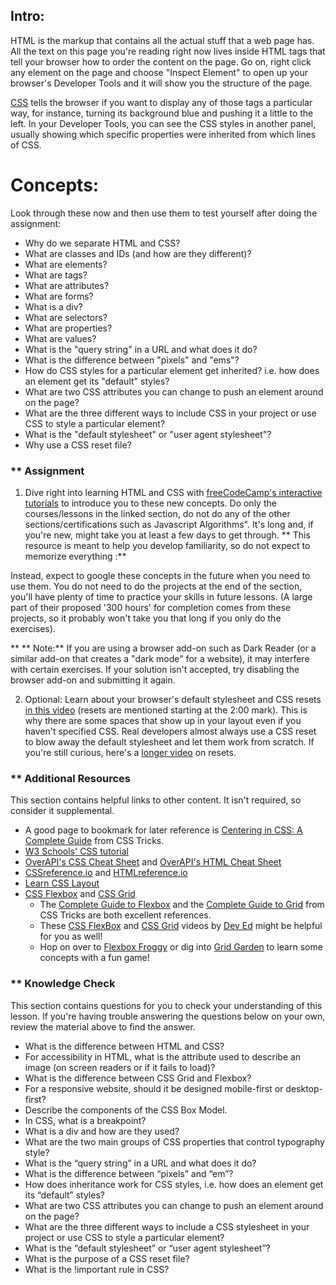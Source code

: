 ## Intro:


HTML is the markup that contains all the actual stuff that a web page has.  All the text on this page you're reading right now lives inside HTML tags that tell your browser how to order the content on the page.  Go on, right click any element on the page and choose "Inspect Element" to open up your browser's Developer Tools and it will show you the structure of the page.

[CSS](https://skillcrush.com/2012/04/03/css/) tells the browser if you want to display any of those tags a particular way, for instance, turning its background blue and pushing it a little to the left.  In your Developer Tools, you can see the CSS styles in another panel, usually showing which specific properties were inherited from which lines of CSS.

# Concepts:
Look through these now and then use them to test yourself after doing the assignment:

* Why do we separate HTML and CSS?
* What are classes and IDs (and how are they different)?
* What are elements?
* What are tags?
* What are attributes?
* What are forms?
* What is a div?
* What are selectors?
* What are properties?
* What are values?
* What is the "query string" in a URL and what does it do?
* What is the difference between "pixels" and "ems"?
* How do CSS styles for a particular element get inherited?  i.e. how does an element get its "default" styles?
* What are two CSS attributes you can change to push an element around on the page?
* What are the three different ways to include CSS in your project or use CSS to style a particular element?
* What is the "default stylesheet" or "user agent stylesheet"?
* Why use a CSS reset file?

### ** Assignment

<div class="lesson-content__panel" markdown="1">
 
  1. Dive right into learning HTML and CSS with [freeCodeCamp's interactive tutorials](https://www.freecodecamp.org/learn/responsive-web-design/) to introduce you to these new concepts. Do only the courses/lessons in the linked section, do not do any of the other sections/certifications such as Javascript Algorithms". It's long and, if you're new, might take you at least a few days to get through. ** This resource is meant to help you develop familiarity, so do not expect to memorize everything :**

 Instead, expect to google these concepts in the future when you need to use them. You do not need to do the projects at the end of the section, you'll have plenty of time to practice your skills in future lessons. (A large part of their proposed '300 hours' for completion comes from these projects, so it probably won't take you that long if you only do the exercises).

  **     ** Note:**  If you are using a browser add-on such as Dark Reader (or a similar add-on that creates a "dark mode" for a website), it may interfere with certain exercises. If your solution isn't accepted, try disabling the browser add-on and submitting it again.
 
  2. Optional: Learn about your browser's default stylesheet and CSS resets [in this video](https://www.youtube.com/watch?v=14Vb6tZCjEY) (resets are mentioned starting at the 2:00 mark).  This is why there are some spaces that show up in your layout even if you haven't specified CSS.  Real developers almost always use a CSS reset to blow away the default stylesheet and let them work from scratch.  If you're still curious, here's a [longer video](https://www.youtube.com/watch?v=HqRFPLP7Ffs) on resets.
</div>

### ** Additional Resources
This section contains helpful links to other content. It isn't required, so consider it supplemental.

* A good page to bookmark for later reference is [Centering in CSS: A Complete Guide](https://css-tricks.com/centering-css-complete-guide/) from CSS Tricks.
* [W3 Schools' CSS tutorial](https://www.w3schools.com/css/)
* [OverAPI's CSS Cheat Sheet](https://overapi.com/css) and [OverAPI's HTML Cheat Sheet](https://overapi.com/html)
* [CSSreference.io](https://cssreference.io/) and [HTMLreference.io](https://htmlreference.io)
* [Learn CSS Layout](https://learnlayout.com/)
* [CSS Flexbox](https://flexbox.io/) and [CSS Grid](https://cssgrid.io/)
    * The [Complete Guide to Flexbox](https://css-tricks.com/snippets/css/a-guide-to-flexbox/) and the [Complete Guide to Grid](https://css-tricks.com/snippets/css/complete-guide-grid/) from CSS Tricks are both excellent references.
    * These [CSS FlexBox](https://youtu.be/FTlczfR82mQ) and [CSS Grid](https://youtu.be/EFafSYg-PkI) videos by [Dev Ed](https://www.youtube.com/channel/UClb90NQQcskPUGDIXsQEz5Q) might be helpful for you as well!
    * Hop on over to [Flexbox Froggy](https://flexboxfroggy.com/) or dig into [Grid Garden](https://cssgridgarden.com/) to learn some concepts with a fun game!

### ** Knowledge Check
This section contains questions for you to check your understanding of this lesson. If you're having trouble answering the questions below on your own, review the material above to find the answer.

* What is the difference between HTML and CSS?
* For accessibility in HTML, what is the attribute used to describe an image (on screen readers or if it fails to load)?
* What is the difference between CSS Grid and Flexbox?
* For a responsive website, should it be designed mobile-first or desktop-first?
* Describe the components of the CSS Box Model.
* In CSS, what is a breakpoint?
* What is a div and how are they used?
* What are the two main groups of CSS properties that control typography style?
* What is the “query string” in a URL and what does it do?
* What is the difference between “pixels” and “em”?
* How does inheritance work for CSS styles, i.e. how does an element get its “default” styles?
* What are two CSS attributes you can change to push an element around on the page?
* What are the three different ways to include a CSS stylesheet in your project or use CSS to style a particular element?
* What is the “default stylesheet” or “user agent stylesheet”?
* What is the purpose of a CSS reset file?
* What is the !important rule in CSS?
